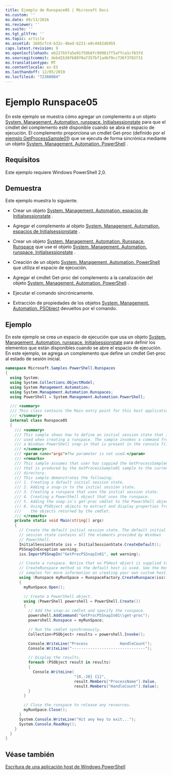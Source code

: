 ```yaml
---
title: Ejemplo de Runspace05 | Microsoft Docs
ms.custom: ''
ms.date: 09/13/2016
ms.reviewer: ''
ms.suite: ''
ms.tgt_pltfrm: ''
ms.topic: article
ms.assetid: 1685cfc4-b32c-4bed-b221-e0c4482db955
caps.latest.revision: 9
ms.openlocfilehash: eb227b5fa5e91f59b6fc99981ff5affca1cf63fd
ms.sourcegitcommit: debd2b38fb8070a7357bf1a4bf9cc736f3702f31
ms.translationtype: MT
ms.contentlocale: es-ES
ms.lasthandoff: 12/05/2019
ms.locfileid: "72360884"
---
```

# <a name="runspace05-sample"></a>Ejemplo Runspace05

En este ejemplo se muestra cómo agregar un complemento a un objeto [System. Management. Automation. runspace. Initialsessionstate](/dotnet/api/System.Management.Automation.Runspaces.InitialSessionState) para que el cmdlet del complemento esté disponible cuando se abra el espacio de ejecución. El complemento proporciona un cmdlet Get-proc (definido por el [ejemplo GetProcessSample01](../cmdlet/getprocesssample01-sample.md)) que se ejecuta de forma sincrónica mediante un objeto [System. Management. Automation. PowerShell](/dotnet/api/system.management.automation.powershell) .

## <a name="requirements"></a>Requisitos

Este ejemplo requiere Windows PowerShell 2,0.

## <a name="demonstrates"></a>Demuestra

Este ejemplo muestra lo siguiente.

- Crear un objeto [System. Management. Automation. espacios de Initialsessionstate](/dotnet/api/System.Management.Automation.Runspaces.InitialSessionState) .

- Agregar el complemento al objeto [System. Management. Automation. espacios de Initialsessionstate](/dotnet/api/System.Management.Automation.Runspaces.InitialSessionState) .

- Crear un objeto [System. Management. Automation. Runspace. Runspace](/dotnet/api/System.Management.Automation.Runspaces.Runspace) que use el objeto [System. Management. Automation. runspace. Initialsessionstate](/dotnet/api/System.Management.Automation.Runspaces.InitialSessionState) .

- Creación de un objeto [System. Management. Automation. PowerShell](/dotnet/api/system.management.automation.powershell) que utiliza el espacio de ejecución.

- Agregar el cmdlet Get-proc del complemento a la canalización del objeto [System. Management. Automation. PowerShell](/dotnet/api/system.management.automation.powershell) .

- Ejecutar el comando sincrónicamente.

- Extracción de propiedades de los objetos [System. Management. Automation. PSObject](/dotnet/api/System.Management.Automation.PSObject) devueltos por el comando.

## <a name="example"></a>Ejemplo

En este ejemplo se crea un espacio de ejecución que usa un objeto [System. Management. Automation. runspace. Initialsessionstate](/dotnet/api/System.Management.Automation.Runspaces.InitialSessionState) para definir los elementos que están disponibles cuando se abre el espacio de ejecución. En este ejemplo, se agrega un complemento que define un cmdlet Get-proc al estado de sesión inicial.

```csharp
namespace Microsoft.Samples.PowerShell.Runspaces
{
  using System;
  using System.Collections.ObjectModel;
  using System.Management.Automation;
  using System.Management.Automation.Runspaces;
  using PowerShell = System.Management.Automation.PowerShell;

  /// <summary>
  /// This class contains the Main entry point for this host application.
  /// </summary>
  internal class Runspace05
  {
    /// <summary>
    /// This sample shows how to define an initial session state that is
    /// used when creating a runspace. The sample invokes a command from
    /// a Windows PowerShell snap-in that is present in the console file.
    /// </summary>
    /// <param name="args">The parameter is not used.</param>
    /// <remarks>
    /// This sample assumes that user has coppied the GetProcessSample01.dll
    /// that is produced by the GetProcessSample01 sample to the current
    /// directory.
    /// This sample demonstrates the following:
    /// 1. Creating a default initial session state.
    /// 2. Adding a snap-in to the initial session state.
    /// 3. Creating a runspace that uses the initial session state.
    /// 4. Creating a PowerShell object that uses the runspace.
    /// 5. Adding the snap-in's get-proc cmdlet to the PowerShell object.
    /// 6. Using PSObject objects to extract and display properties from
    ///    the objects returned by the cmdlet.
    /// </remarks>
    private static void Main(string[] args)
    {
      // Create the default initial session state. The default initial
      // session state contains all the elements provided by Windows
      // PowerShell.
      InitialSessionState iss = InitialSessionState.CreateDefault();
      PSSnapInException warning;
      iss.ImportPSSnapIn("GetProcPSSnapIn01", out warning);

      // Create a runspace. Notice that no PSHost object is supplied to the
      // CreateRunspace method so the default host is used. See the Host
      // samples for more information on creating your own custom host.
      using (Runspace myRunSpace = RunspaceFactory.CreateRunspace(iss))
      {
        myRunSpace.Open();

        // Create a PowerShell object.
        using (PowerShell powershell = PowerShell.Create())
        {
          // Add the snap-in cmdlet and specify the runspace.
          powershell.AddCommand("GetProcPSSnapIn01\\get-proc");
          powershell.Runspace = myRunSpace;

          // Run the cmdlet synchronously.
          Collection<PSObject> results = powershell.Invoke();

          Console.WriteLine("Process              HandleCount");
          Console.WriteLine("--------------------------------");

          // Display the results.
          foreach (PSObject result in results)
          {
            Console.WriteLine(
                              "{0,-20} {1}",
                              result.Members["ProcessName"].Value,
                              result.Members["HandleCount"].Value);
          }
        }

        // Close the runspace to release any resources.
        myRunSpace.Close();
      }
      System.Console.WriteLine("Hit any key to exit...");
      System.Console.ReadKey();
    }
  }
}
```

## <a name="see-also"></a>Véase también

[Escritura de una aplicación host de Windows PowerShell](./writing-a-windows-powershell-host-application.md)